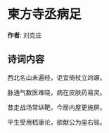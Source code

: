 # 柬方寺丞病足

**作者**: 刘克庄

## 诗词内容

西北名山未遍经，讵宜倚杖立竛竮。

脉通气数医难晓，病在皮肤药易灵。

昔走战场常纵靶，今居内屋更施屏。

平生受用嵇康论，欲献公为座右铭。

